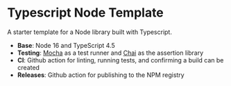 # Typescript Node Template
A starter template for a Node library built with Typescript.

- **Base**: Node 16 and TypeScript 4.5
- **Testing**: [Mocha](https://mochajs.org/) as a test runner and [Chai](https://www.chaijs.com/) as the assertion library
- **CI**: Github action for linting, running tests, and confirming a build can be created
- **Releases**: Github action for publishing to the NPM registry
